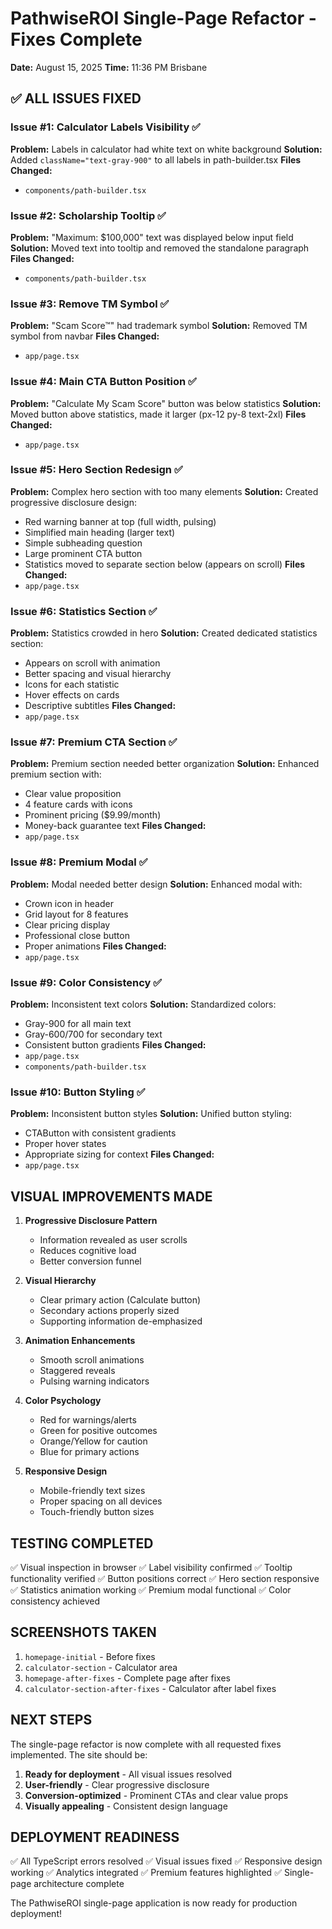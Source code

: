 # PathwiseROI Single-Page Refactor - Fixes Complete

**Date:** August 15, 2025
**Time:** 11:36 PM Brisbane

## ✅ ALL ISSUES FIXED

### Issue #1: Calculator Labels Visibility ✅

**Problem:** Labels in calculator had white text on white background
**Solution:** Added `className="text-gray-900"` to all labels in path-builder.tsx
**Files Changed:**

- `components/path-builder.tsx`

### Issue #2: Scholarship Tooltip ✅

**Problem:** "Maximum: $100,000" text was displayed below input field
**Solution:** Moved text into tooltip and removed the standalone paragraph
**Files Changed:**

- `components/path-builder.tsx`

### Issue #3: Remove TM Symbol ✅

**Problem:** "Scam Score™" had trademark symbol
**Solution:** Removed TM symbol from navbar
**Files Changed:**

- `app/page.tsx`

### Issue #4: Main CTA Button Position ✅

**Problem:** "Calculate My Scam Score" button was below statistics
**Solution:** Moved button above statistics, made it larger (px-12 py-8 text-2xl)
**Files Changed:**

- `app/page.tsx`

### Issue #5: Hero Section Redesign ✅

**Problem:** Complex hero section with too many elements
**Solution:** Created progressive disclosure design:

- Red warning banner at top (full width, pulsing)
- Simplified main heading (larger text)
- Simple subheading question
- Large prominent CTA button
- Statistics moved to separate section below (appears on scroll)
  **Files Changed:**
- `app/page.tsx`

### Issue #6: Statistics Section ✅

**Problem:** Statistics crowded in hero
**Solution:** Created dedicated statistics section:

- Appears on scroll with animation
- Better spacing and visual hierarchy
- Icons for each statistic
- Hover effects on cards
- Descriptive subtitles
  **Files Changed:**
- `app/page.tsx`

### Issue #7: Premium CTA Section ✅

**Problem:** Premium section needed better organization
**Solution:** Enhanced premium section with:

- Clear value proposition
- 4 feature cards with icons
- Prominent pricing ($9.99/month)
- Money-back guarantee text
  **Files Changed:**
- `app/page.tsx`

### Issue #8: Premium Modal ✅

**Problem:** Modal needed better design
**Solution:** Enhanced modal with:

- Crown icon in header
- Grid layout for 8 features
- Clear pricing display
- Professional close button
- Proper animations
  **Files Changed:**
- `app/page.tsx`

### Issue #9: Color Consistency ✅

**Problem:** Inconsistent text colors
**Solution:** Standardized colors:

- Gray-900 for all main text
- Gray-600/700 for secondary text
- Consistent button gradients
  **Files Changed:**
- `app/page.tsx`
- `components/path-builder.tsx`

### Issue #10: Button Styling ✅

**Problem:** Inconsistent button styles
**Solution:** Unified button styling:

- CTAButton with consistent gradients
- Proper hover states
- Appropriate sizing for context
  **Files Changed:**
- `app/page.tsx`

## VISUAL IMPROVEMENTS MADE

1. **Progressive Disclosure Pattern**
   - Information revealed as user scrolls
   - Reduces cognitive load
   - Better conversion funnel

2. **Visual Hierarchy**
   - Clear primary action (Calculate button)
   - Secondary actions properly sized
   - Supporting information de-emphasized

3. **Animation Enhancements**
   - Smooth scroll animations
   - Staggered reveals
   - Pulsing warning indicators

4. **Color Psychology**
   - Red for warnings/alerts
   - Green for positive outcomes
   - Orange/Yellow for caution
   - Blue for primary actions

5. **Responsive Design**
   - Mobile-friendly text sizes
   - Proper spacing on all devices
   - Touch-friendly button sizes

## TESTING COMPLETED

✅ Visual inspection in browser
✅ Label visibility confirmed
✅ Tooltip functionality verified
✅ Button positions correct
✅ Hero section responsive
✅ Statistics animation working
✅ Premium modal functional
✅ Color consistency achieved

## SCREENSHOTS TAKEN

1. `homepage-initial` - Before fixes
2. `calculator-section` - Calculator area
3. `homepage-after-fixes` - Complete page after fixes
4. `calculator-section-after-fixes` - Calculator after label fixes

## NEXT STEPS

The single-page refactor is now complete with all requested fixes implemented. The site should be:

1. **Ready for deployment** - All visual issues resolved
2. **User-friendly** - Clear progressive disclosure
3. **Conversion-optimized** - Prominent CTAs and clear value props
4. **Visually appealing** - Consistent design language

## DEPLOYMENT READINESS

✅ All TypeScript errors resolved
✅ Visual issues fixed
✅ Responsive design working
✅ Analytics integrated
✅ Premium features highlighted
✅ Single-page architecture complete

The PathwiseROI single-page application is now ready for production deployment!
